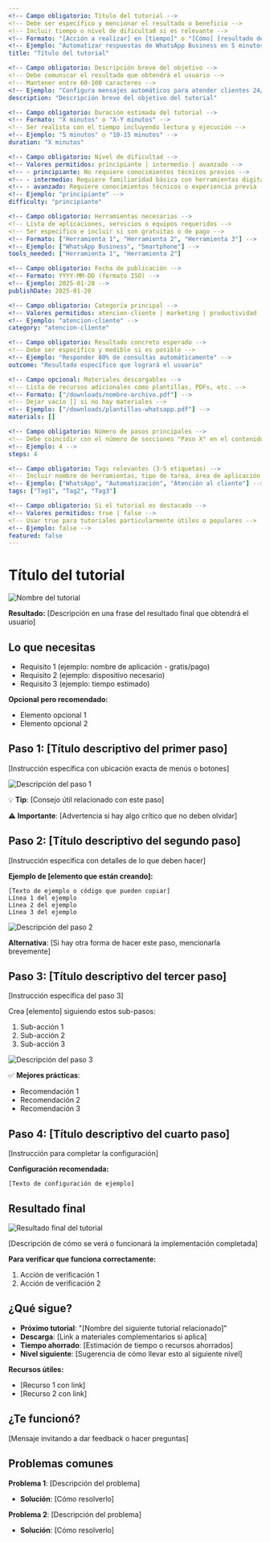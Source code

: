 ```yaml
---
<!-- Campo obligatorio: Título del tutorial -->
<!-- Debe ser específico y mencionar el resultado o beneficio -->
<!-- Incluir tiempo o nivel de dificultad si es relevante -->
<!-- Formato: "[Acción a realizar] en [tiempo]" o "[Cómo] [resultado deseado]" -->
<!-- Ejemplo: "Automatizar respuestas de WhatsApp Business en 5 minutos" -->
title: "Título del tutorial"

<!-- Campo obligatorio: Descripción breve del objetivo -->
<!-- Debe comunicar el resultado que obtendrá el usuario -->
<!-- Mantener entre 60-100 caracteres -->
<!-- Ejemplo: "Configura mensajes automáticos para atender clientes 24/7" -->
description: "Descripción breve del objetivo del tutorial"

<!-- Campo obligatorio: Duración estimada del tutorial -->
<!-- Formato: "X minutos" o "X-Y minutos" -->
<!-- Ser realista con el tiempo incluyendo lectura y ejecución -->
<!-- Ejemplo: "5 minutos" o "10-15 minutos" -->
duration: "X minutos"

<!-- Campo obligatorio: Nivel de dificultad -->
<!-- Valores permitidos: principiante | intermedio | avanzado -->
<!-- - principiante: No requiere conocimientos técnicos previos -->
<!-- - intermedio: Requiere familiaridad básica con herramientas digitales -->
<!-- - avanzado: Requiere conocimientos técnicos o experiencia previa -->
<!-- Ejemplo: "principiante" -->
difficulty: "principiante"

<!-- Campo obligatorio: Herramientas necesarias -->
<!-- Lista de aplicaciones, servicios o equipos requeridos -->
<!-- Ser específico e incluir si son gratuitas o de pago -->
<!-- Formato: ["Herramienta 1", "Herramienta 2", "Herramienta 3"] -->
<!-- Ejemplo: ["WhatsApp Business", "Smartphone"] -->
tools_needed: ["Herramienta 1", "Herramienta 2"]

<!-- Campo obligatorio: Fecha de publicación -->
<!-- Formato: YYYY-MM-DD (formato ISO) -->
<!-- Ejemplo: 2025-01-20 -->
publishDate: 2025-01-20

<!-- Campo obligatorio: Categoría principal -->
<!-- Valores permitidos: atencion-cliente | marketing | productividad | finanzas | recursos-humanos | diseno | automatizacion -->
<!-- Ejemplo: "atencion-cliente" -->
category: "atencion-cliente"

<!-- Campo obligatorio: Resultado concreto esperado -->
<!-- Debe ser específico y medible si es posible -->
<!-- Ejemplo: "Responder 80% de consultas automáticamente" -->
outcome: "Resultado específico que logrará el usuario"

<!-- Campo opcional: Materiales descargables -->
<!-- Lista de recursos adicionales como plantillas, PDFs, etc. -->
<!-- Formato: ["/downloads/nombre-archivo.pdf"] -->
<!-- Dejar vacío [] si no hay materiales -->
<!-- Ejemplo: ["/downloads/plantillas-whatsapp.pdf"] -->
materials: []

<!-- Campo obligatorio: Número de pasos principales -->
<!-- Debe coincidir con el número de secciones "Paso X" en el contenido -->
<!-- Ejemplo: 4 -->
steps: 4

<!-- Campo obligatorio: Tags relevantes (3-5 etiquetas) -->
<!-- Incluir nombre de herramientas, tipo de tarea, área de aplicación -->
<!-- Ejemplo: ["WhatsApp", "Automatización", "Atención al cliente"] -->
tags: ["Tag1", "Tag2", "Tag3"]

<!-- Campo obligatorio: Si el tutorial es destacado -->
<!-- Valores permitidos: true | false -->
<!-- Usar true para tutoriales particularmente útiles o populares -->
<!-- Ejemplo: false -->
featured: false
---
```


# Título del tutorial

<!-- El título H1 debe coincidir con el título del frontmatter -->

<!-- Imagen de portada del tutorial -->
<!-- Debe ser llamativa y representar el resultado final o la herramienta principal -->
<!-- Ruta: /images/tutoriales/nombre-cover.jpg -->
![Nombre del tutorial](/images/tutoriales/tutorial-cover.jpg)

**Resultado:** [Descripción en una frase del resultado final que obtendrá el usuario]

<!-- Ejemplo: "Tus clientes recibirán respuesta inmediata, incluso cuando no estés disponible." -->

## Lo que necesitas

<!-- Lista de requisitos previos -->
<!-- Incluir software, hardware, cuentas o conocimientos necesarios -->
<!-- Mencionar si son gratuitos o de pago -->

- Requisito 1 (ejemplo: nombre de aplicación - gratis/pago)
- Requisito 2 (ejemplo: dispositivo necesario)
- Requisito 3 (ejemplo: tiempo estimado)

<!-- Opcional: Requisitos opcionales -->
**Opcional pero recomendado:**
- Elemento opcional 1
- Elemento opcional 2

## Paso 1: [Título descriptivo del primer paso]

<!-- Descripción del primer paso -->
<!-- Instrucciones claras y específicas -->
<!-- Usar formato: Acción → Menú/botón → Submenú/opción -->

[Instrucción específica con ubicación exacta de menús o botones]

<!-- Ejemplo: "Abre WhatsApp Business → **Configuración** → **Herramientas empresariales**" -->

<!-- Imagen ilustrativa del paso -->
<!-- Captura de pantalla que muestre exactamente dónde hacer clic o qué hacer -->
![Descripción del paso 1](/images/tutoriales/tutorial-paso1.jpg)

<!-- Opcional: Tips o advertencias -->
💡 **Tip**: [Consejo útil relacionado con este paso]

⚠️ **Importante**: [Advertencia si hay algo crítico que no deben olvidar]

## Paso 2: [Título descriptivo del segundo paso]

<!-- Instrucciones para el segundo paso -->
<!-- Mantener el mismo formato claro y específico -->

[Instrucción específica con detalles de lo que deben hacer]

<!-- Opcional: Ejemplo concreto si es necesario -->
**Ejemplo de [elemento que están creando]:**

```
[Texto de ejemplo o código que pueden copiar]
Línea 1 del ejemplo
Línea 2 del ejemplo
Línea 3 del ejemplo
```

<!-- Imagen del paso -->
![Descripción del paso 2](/images/tutoriales/tutorial-paso2.jpg)

<!-- Opcional: Variaciones o alternativas -->
**Alternativa**: [Si hay otra forma de hacer este paso, mencionarla brevemente]

## Paso 3: [Título descriptivo del tercer paso]

<!-- Instrucciones para el tercer paso -->

[Instrucción específica del paso 3]

<!-- Si este paso incluye múltiples sub-acciones, usar lista numerada -->
Crea [elemento] siguiendo estos sub-pasos:

1. Sub-acción 1
2. Sub-acción 2
3. Sub-acción 3

<!-- Imagen del paso -->
![Descripción del paso 3](/images/tutoriales/tutorial-paso3.png)

<!-- Opcional: Mejores prácticas -->
✅ **Mejores prácticas**:
- Recomendación 1
- Recomendación 2
- Recomendación 3

## Paso 4: [Título descriptivo del cuarto paso]

<!-- Último paso o paso de activación/verificación -->
<!-- Asegurarse de que el usuario pueda confirmar que funcionó -->

[Instrucción para completar la configuración]

<!-- Opcional: Ejemplo de configuración final -->
**Configuración recomendada:**
```
[Texto de configuración de ejemplo]
```

<!-- Opcional: Pasos adicionales según sea necesario -->
<!-- Agregar más secciones "Paso X" si el tutorial requiere más pasos -->
<!-- Asegurarse de actualizar el campo "steps" en el frontmatter -->

## Resultado final

<!-- Mostrar cómo se ve el resultado final -->
<!-- Usar captura de pantalla o GIF animado si es posible -->

![Resultado final del tutorial](/images/tutoriales/tutorial-resultado.gif)

<!-- Descripción del resultado -->
[Descripción de cómo se verá o funcionará la implementación completada]

<!-- Opcional: Cómo verificar que funciona -->
**Para verificar que funciona correctamente:**
1. Acción de verificación 1
2. Acción de verificación 2

## ¿Qué sigue?

<!-- Sugerencias de próximos pasos o contenido relacionado -->
<!-- Ayudar al usuario a continuar aprendiendo o mejorando -->

- **Próximo tutorial**: "[Nombre del siguiente tutorial relacionado]"
- **Descarga**: [Link a materiales complementarios si aplica]
- **Tiempo ahorrado**: [Estimación de tiempo o recursos ahorrados]
- **Nivel siguiente**: [Sugerencia de cómo llevar esto al siguiente nivel]

<!-- Opcional: Recursos adicionales -->
**Recursos útiles:**
- [Recurso 1 con link]
- [Recurso 2 con link]

## ¿Te funcionó?

<!-- Call to action para feedback -->
<!-- Invitar al usuario a compartir resultados o hacer preguntas -->

[Mensaje invitando a dar feedback o hacer preguntas]

<!-- Ejemplo: "Si tienes dudas, responde este email con tu pregunta." -->

<!-- Opcional: Sección de troubleshooting -->
## Problemas comunes

<!-- Solo incluir si hay problemas frecuentes conocidos -->

**Problema 1**: [Descripción del problema]
- **Solución**: [Cómo resolverlo]

**Problema 2**: [Descripción del problema]
- **Solución**: [Cómo resolverlo]

<!-- NOTAS PARA LA REDACCIÓN: -->
<!-- - Usar instrucciones en imperativo (haz, abre, configura) -->
<!-- - Ser extremadamente específico con ubicaciones de menús y botones -->
<!-- - Incluir imágenes para cada paso significativo -->
<!-- - Usar negritas (**texto**) para nombres de botones, menús y opciones -->
<!-- - Mantener pasos cortos y enfocados en una sola acción principal -->
<!-- - Usar emojis con moderación para destacar tips importantes (💡 ⚠️ ✅ ❌) -->
<!-- - Probar el tutorial antes de publicar para verificar que funciona -->
<!-- - Actualizar si las interfaces cambian -->
<!-- - Estimar tiempo de forma realista -->
